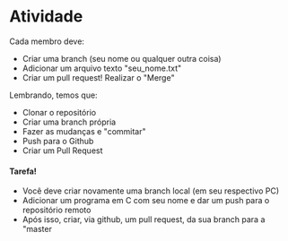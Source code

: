 # Atividade
Cada membro deve:
<ul>
  <li>Criar uma branch (seu nome ou qualquer outra coisa)</li>
  <li>Adicionar um arquivo texto "seu_nome.txt"</li>
  <li>Criar um pull request! Realizar o "Merge"</li>
</ul>

Lembrando, temos que:
<ul>
  <li>Clonar o repositório</li>
  <li>Criar uma branch própria</li>
  <li>Fazer as mudanças e "commitar"</li>
  <li>Push para o Github</li>
  <li>Criar um Pull Request</li>
</ul>

<h4> Tarefa! </h4>
<ul>
  <li>Você deve criar novamente uma branch local (em seu respectivo PC)</li>
  <li>Adicionar um programa em C com seu nome e dar um push para o repositório remoto</li>
  <li>Após isso, criar, via github, um pull request, da sua branch para a "master</li>
</ul>
